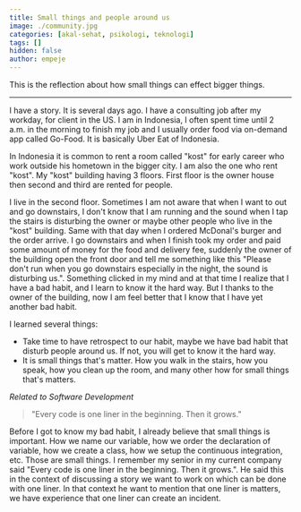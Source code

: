 ```yaml
---
title: Small things and people around us
image: ./community.jpg
categories: [akal-sehat, psikologi, teknologi]
tags: []
hidden: false
author: empeje
---
```


This is the reflection about how small things can effect bigger things.

***

I have a story. It is several days ago. I have a consulting job after my workday, for client in the US. I am in Indonesia, I often spent time until 2 a.m. in the morning to finish my job and I usually order food via on-demand app called Go-Food. It is basically Uber Eat of Indonesia.

In Indonesia it is common to rent a room called "kost" for early career who work outside his hometown in the bigger city. I am also the one who rent "kost". My "kost" building having 3 floors. First floor is the owner house then second and third are rented for people.

I live in the second floor. Sometimes I am not aware that when I want to out and go downstairs, I don't know that I am running and the sound when I tap the stairs is disturbing the owner or maybe other people who live in the "kost" building. Same with that day when I ordered McDonal's burger and the order arrive. I go downstairs and when I finish took my order and paid some amount of money for the food and delivery fee, suddenly the owner of the building open the front door and tell me something like this "Please don't run when you go downstairs especially in the night, the sound is disturbing us.". Something clicked in my mind and at that time I realize that I have a bad habit, and I learn to know it the hard way. But I thanks to the owner of the building, now I am feel better that I know that I have yet another bad habit.

I learned several things:

* Take time to have retrospect to our habit, maybe we have bad habit that disturb people around us. If not, you will get to know it the hard way.
* It is small things that's matter. How you walk in the stairs, how you speak, how you clean up the room, and many other how for small things that's matters.

*Related to Software Development*

>"Every code is one liner in the beginning. Then it grows."

Before I got to know my bad habit, I already believe that small things is important. How we name our variable, how we order the declaration of variable, how we create a class, how we setup the continuous integration, etc. Those are small things. I remember my senior in my current company said "Every code is one liner in the beginning. Then it grows.". He said this in the context of discussing a story we want to work on which can be done with one liner. In that context he want to mention that one liner is matters, we have experience that one liner can create an incident.

